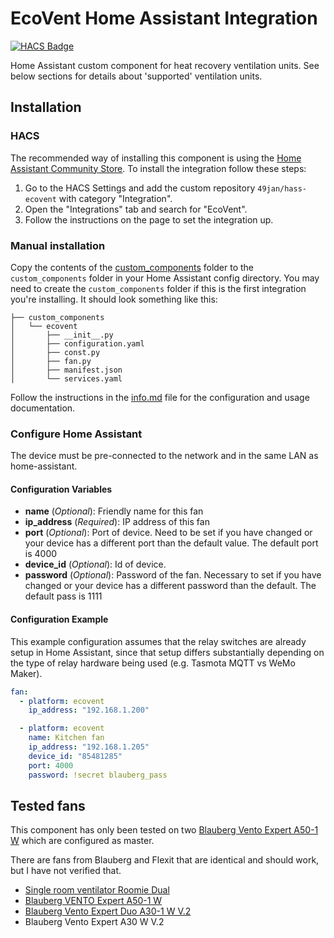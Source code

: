 # EcoVent Home Assistant Integration

[![HACS Badge](https://img.shields.io/badge/HACS-Custom-orange.svg)](https://github.com/49jan/hass-ecovent)

Home Assistant custom component for heat recovery ventilation units.
See below sections for details about 'supported' ventilation units.

## Installation

### HACS

The recommended way of installing this component is using the [Home Assistant Community Store](https://hacs.xyz).
To install the integration follow these steps:

1. Go to the HACS Settings and add the custom repository `49jan/hass-ecovent` with category "Integration".
2. Open the "Integrations" tab and search for "EcoVent".
3. Follow the instructions on the page to set the integration up.

### Manual installation

Copy the contents of the [custom_components](custom_components) folder to the `custom_components` folder in your Home Assistant config directory.
You may need to create the `custom_components` folder if this is the first integration you're installing.
It should look something like this:

```
├── custom_components
│   └── ecovent
│       ├── __init__.py
│       ├── configuration.yaml
│       ├── const.py
│       ├── fan.py
│       ├── manifest.json
│       └── services.yaml
```

Follow the instructions in the [info.md](info.md) file for the configuration and usage documentation.

### Configure Home Assistant
The device must be pre-connected to the network and in the same LAN as home-assistant.

#### Configuration Variables

- **name** (*Optional*): Friendly name for this fan
- **ip_address** (*Required*): IP address of this fan
- **port** (*Optional*): Port of device. Need to be set if you have changed or your device has a different port than the default value. The default port is 4000
- **device_id** (*Optional*): Id of device.
- **password** (*Optional*): Password of the fan. Necessary to set if you have changed or your device has a different password than the default. The default pass is 1111

#### Configuration Example

This example configuration assumes that the relay switches are already setup in Home Assistant, since that setup differs
substantially depending on the type of relay hardware being used (e.g. Tasmota MQTT vs WeMo Maker).

```yaml
fan:
  - platform: ecovent
    ip_address: "192.168.1.200"

  - platform: ecovent
    name: Kitchen fan
    ip_address: "192.168.1.205"
    device_id: "85481285"
    port: 4000
    password: !secret blauberg_pass
```

## Tested fans

This component has only been tested on two [Blauberg Vento Expert A50-1 W](https://blaubergventilatoren.de/en/product/vento-expert-a50-1-w) which are configured as master.

There are fans from Blauberg and Flexit that are identical and should work, but I have not verified that.

- [Single room ventilator Roomie Dual](https://www.flexit.no/en/products/single_room_ventilator/single_room_ventilator_roomie_dual/single_room_ventilator_roomie_dual/)
- [Blauberg VENTO Expert A50-1 W](https://blaubergventilatoren.de/en/product/vento-expert-a50-1-w)
- [Blauberg Vento Expert Duo A30-1 W V.2](https://blaubergventilatoren.de/en/series/vento-expert-duo-a30-1-s10-w-v2)
- Blauberg Vento Expert A30 W V.2

